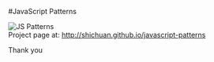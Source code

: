 #JavaScript Patterns

<img src="http://shichuan.github.io/javascript-patterns/img/js-patterns.png" alt="JS Patterns" title="JS Patterns" />
<br />
Project page at: <a href="http://shichuan.github.io/javascript-patterns" target="_blank">http://shichuan.github.io/javascript-patterns</a>

Thank you
